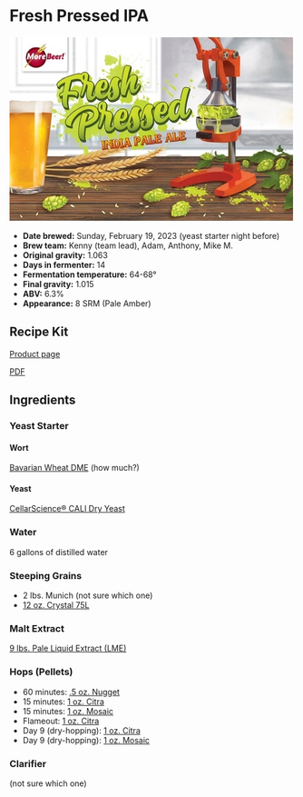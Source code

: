 # Fresh Pressed IPA

![](../img/fresh-pressed-ipa.jpg)

* **Date brewed:** Sunday, February 19, 2023 (yeast starter night before)
* **Brew team:** Kenny (team lead), Adam, Anthony, Mike M.
* **Original gravity:** 1.063
* **Days in fermenter:** 14
* **Fermentation temperature:** 64-68°
* **Final gravity:** 1.015
* **ABV:** 6.3%
* **Appearance:** 8 SRM (Pale Amber) 

## Recipe Kit

[Product page](https://www.morebeer.com/products/fresh-squeezed-ipa-clone-pressed-extract.html)

[PDF](../fresh-pressed-ipa.pdf)

## Ingredients

### Yeast Starter

#### Wort

[Bavarian Wheat DME](https://www.morebeer.com/products/wheat-dry-malt-extract-dme.html) (how much?)

#### Yeast

[CellarScience® CALI Dry Yeast](https://www.morebeer.com/products/cellarscience-cali-dry-yeast.html)

### Water 

6 gallons of distilled water

### Steeping Grains

* 2 lbs. Munich (not sure which one)
* [12 oz. Crystal 75L](https://www.morebeer.com/products/great-western-crystal-75l-malt.html)

### Malt Extract

[9 lbs. Pale Liquid Extract (LME)](https://www.morebeer.com/products/pale-malt-extract-lme.html)

### Hops (Pellets)

* 60 minutes: [.5 oz. Nugget](https://www.morebeer.com/products/nugget-hops-pellets.html)
* 15 minutes: [1 oz. Citra](https://www.morebeer.com/products/citra-hops-pellets.html)
* 15 minutes: [1 oz. Mosaic](https://www.morebeer.com/products/mosaic-hops-pellets.html)
* Flameout: [1 oz. Citra](https://www.morebeer.com/products/citra-hops-pellets.html)
* Day 9 (dry-hopping): [1 oz. Citra](https://www.morebeer.com/products/citra-hops-pellets.html)
* Day 9 (dry-hopping): [1 oz. Mosaic](https://www.morebeer.com/products/mosaic-hops-pellets.html)

### Clarifier

(not sure which one)

